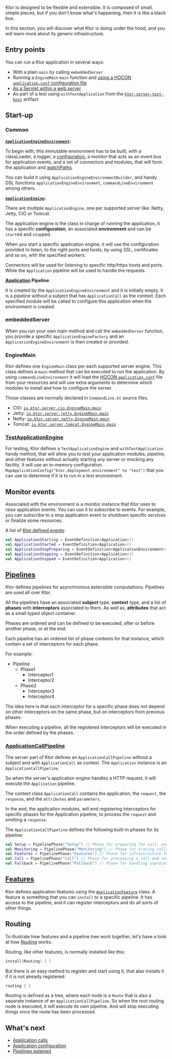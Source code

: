 [//]: # (title: Lifecycle)

<include src="lib.xml" include-id="outdated_warning"/>

Ktor is designed to be flexible and extensible. It is composed
of small, simple pieces, but if you don't know what's happening, then it is like a black box.

In this section, you will discover what Ktor is doing under the hood, and you will learn more
about its generic infrastructure.





## Entry points

You can run a Ktor application in several ways:

* With a plain `main` by calling `embeddedServer`
* Running a `EngineMain` `main` function and [using a HOCON `application.conf` configuration file](Configurations.md)
* [As a Servlet within a web server](https://github.com/ktorio/ktor-samples/tree/1.3.0/deployment)
* As part of a test using `withTestApplication` from the [`ktor-server-test-host`](https://github.com/ktorio/ktor/tree/main/ktor-server/ktor-server-test-host) artifact

## Start-up

### Common

**[`ApplicationEngineEnvironment`](https://github.com/ktorio/ktor/blob/main/ktor-server/ktor-server-host-common/jvm/src/io/ktor/server/engine/ApplicationEngineEnvironment.kt):**

To begin with, this immutable environment has to be built;
with a classLoader, a logger, a [configuration](Configurations.md),
a monitor that acts as an event bus for application events,
and a set of connectors and modules, that will form the application and [watchPaths](Auto_reload.xml#watch-paths).

You can build it using `ApplicationEngineEnvironmentBuilder`,
and handy DSL functions `applicationEngineEnvironment`, `commandLineEnvironment` among others.

**[`ApplicationEngine`](https://github.com/ktorio/ktor/blob/main/ktor-server/ktor-server-host-common/jvm/src/io/ktor/server/engine/ApplicationEngine.kt):**

There are multiple `ApplicationEngine`, one per supported server like:
Netty, Jetty, CIO or Tomcat.

The application engine is the class in charge of running the application,
it has a specific **configuration**, an associated **environment** and can be `start`ed and `stop`ped.

When you start a specific application engine, it will use the configuration
provided to listen, to the right ports and hosts,
by using SSL, certificates and so on, with the specified workers.

Connectors will be used for listening to specific http/https hosts and ports.
While the `Application` pipeline will be used to handle the requests.

**[Application](https://github.com/ktorio/ktor/blob/main/ktor-server/ktor-server-core/jvm/src/io/ktor/application/Application.kt) Pipeline**:

It is created by the `ApplicationEngineEnvironment` and it is initially empty.
It is a pipeline without a subject that has `ApplicationCall` as the context.
Each specified module will be called to configure this application when the
environment is created.

### embeddedServer

When you run your own main method and call the `embeddedServer` function,
you provide a specific `ApplicationEngineFactory` and
an `ApplicationEngineEnvironment` is then created or provided.

### EngineMain

Ktor defines one `EngineMain` class per each supported server engine.
This class defines a `main` method that can be executed to run the application.
By using `commandLineEnvironment` it will load the [HOCON `application.conf`](Configurations.md)
file from your resources and will use extra arguments to determine which modules to install
and how to configure the server.

Those classes are normally declared in `CommandLine.kt` source files.

* CIO: [`io.ktor.server.cio.EngineMain.main`](https://github.com/ktorio/ktor/blob/main/ktor-server/ktor-server-cio/jvm/src/io/ktor/server/cio/EngineMain.kt)
* Jetty: [`io.ktor.server.jetty.EngineMain.main`](https://github.com/ktorio/ktor/blob/main/ktor-server/ktor-server-jetty/jvm/src/io/ktor/server/jetty/EngineMain.kt)
* Netty: [`io.ktor.server.netty.EngineMain.main`](https://github.com/ktorio/ktor/blob/main/ktor-server/ktor-server-netty/jvm/src/io/ktor/server/netty/EngineMain.kt)
* Tomcat: [`io.ktor.server.tomcat.EngineMain.main`](https://github.com/ktorio/ktor/blob/main/ktor-server/ktor-server-tomcat/jvm/src/io/ktor/server/tomcat/EngineMain.kt)

### [TestApplicationEngine](https://github.com/ktorio/ktor/blob/main/ktor-server/ktor-server-test-host/jvm/src/io/ktor/server/testing/TestApplicationEngine.kt)

For testing, Ktor defines a `TestApplicationEngine` and `withTestApplication` handy method,
that will allow you to test your application modules, pipeline, and other features without
actually starting any server or mocking any facility.
It will use an in-memory configuration `MapApplicationConfig("ktor.deployment.environment" to "test")`
that you can use to determine if it is to run in a test environment.

## Monitor events

Associated with the environment is a monitor instance that Ktor uses to raise application events.
You can use it to subscribe to events. For example, you can subscribe to a stop application event
to shutdown specific services or finalize some resources.

A list of [Ktor defined events](https://github.com/ktorio/ktor/blob/main/ktor-server/ktor-server-core/jvm/src/io/ktor/application/ApplicationEvents.kt):

```kotlin
val ApplicationStarting = EventDefinition<Application>()
val ApplicationStarted = EventDefinition<Application>()
val ApplicationStopPreparing = EventDefinition<ApplicationEnvironment>()
val ApplicationStopping = EventDefinition<Application>()
val ApplicationStopped = EventDefinition<Application>()
```

## [Pipelines](https://github.com/ktorio/ktor/blob/main/ktor-utils/common/src/io/ktor/util/pipeline/Pipeline.kt)

Ktor defines pipelines for asynchronous extensible computations. Pipelines are used all over Ktor.

All the pipelines have an associated **subject** type, **context** type, and a list of **phases**
with **interceptors** associated to them. As well as, **attributes** that act as a small typed object container.

Phases are ordered and can be defined to be executed, after or before another phase, or at the end.

Each pipeline has an ordered list of phase contexts for that instance, which contain a set of
interceptors for each phase.

For example:

* Pipeline
    * Phase1
        * Interceptor1
        * Interceptor2
    * Phase2
        * Interceptor3
        * Interceptor4

The idea here is that each interceptor for a specific phase does not depend on other interceptors
on the same phase, but on interceptors from previous phases.

When executing a pipeline, all the registered interceptors will be executed in the order defined by the phases.

### [ApplicationCallPipeline](https://github.com/ktorio/ktor/blob/main/ktor-server/ktor-server-core/jvm/src/io/ktor/application/ApplicationCallPipeline.kt)

The server part of Ktor defines an `ApplicationCallPipeline` without a subject
and with `ApplicationCall` as context.
The `Application` instance is an `ApplicationCallPipeline`.

So when the server's application engine handles a HTTP request, it will execute the `Application`
pipeline.

The context class `ApplicationCall` contains the application, the `request`, the `response`,
and the `attributes` and `parameters`.

In the end, the application modules, will end registering interceptors
for specific phases for the Application pipeline, to process the `request` and emitting a `response`.

The `ApplicationCallPipeline` defines the following built-in phases for its pipeline:

```kotlin
val Setup = PipelinePhase("Setup") // Phase for preparing the call, and processing attributes
val Monitoring = PipelinePhase("Monitoring") // Phase for tracing calls: logging, metrics, error handling etc. 
val Features = PipelinePhase("Features") // Phase for infrastructure features, most intercept at this phase
val Call = PipelinePhase("Call") // Phase for processing a call and sending a response
val Fallback = PipelinePhase("Fallback") // Phase for handling unprocessed calls
```

## [Features](Plugins.md)

Ktor defines application features using the [`ApplicationFeature`](https://github.com/ktorio/ktor/blob/main/ktor-server/ktor-server-core/jvm/src/io/ktor/application/ApplicationFeature.kt) class.
A feature is something that you can `install` to a specific pipeline.
It has access to the pipeline, and it can register interceptors and do all sorts of other things.

## Routing

To illustrate how features and a pipeline tree work together, let's have a look at how [Routing](Routing_in_Ktor.md) works.

Routing, like other features, is normally installed like this:

```kotlin
install(Routing) { }
```

But there is an easy method to register and start using it, that also installs it if it is not already registered:

```kotlin
routing { }
```

Routing is defined as a tree, where each node is a `Route` that is also a separate instance of an `ApplicationCallPipeline`.
So when the root routing node is executed, it will execute its own pipeline. And will stop executing things once
the route has been processed.

## What's next

- [Application calls](calls.md)
- [Application configuration](Configurations.md)
- [Pipelines exlained](Pipelines.md)


